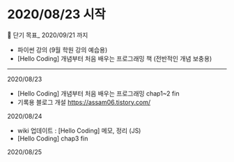 # 2020/08/23 시작

📌 단기 목표\_ 2020/09/21 까지

- 파이썬 강의 (9월 학원 강의 예습용)
- [Hello Coding] 개념부터 처음 배우는 프로그래밍 책 (전반적인 개념 보충용)

---

2020/08/23

- [Hello Coding] 개념부터 처음 배우는 프로그래밍
  chap1~2 fin
- 기록용 블로그 개설
  https://assam06.tistory.com/

2020/08/24

- wiki 업데이트 : [Hello Coding] 메모, 정리 (JS)
- [Hello Coding] chap3 fin

2020/08/25
